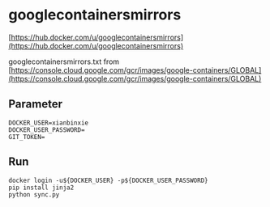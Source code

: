 # googlecontainersmirrors

[https://hub.docker.com/u/googlecontainersmirrors](https://hub.docker.com/u/googlecontainersmirrors)

googlecontainersmirrors.txt from [https://console.cloud.google.com/gcr/images/google-containers/GLOBAL](https://console.cloud.google.com/gcr/images/google-containers/GLOBAL)


## Parameter

```
DOCKER_USER=xianbinxie
DOCKER_USER_PASSWORD=
GIT_TOKEN=
```


## Run

```
docker login -u${DOCKER_USER} -p${DOCKER_USER_PASSWORD}
pip install jinja2
python sync.py
```
